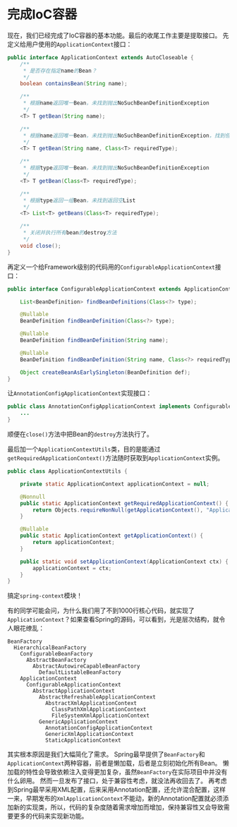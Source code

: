 # 完成IoC容器

现在，我们已经完成了IoC容器的基本功能。最后的收尾工作主要是提取接口。
先定义给用户使用的`ApplicationContext`接口：

```java
public interface ApplicationContext extends AutoCloseable {
    /**
     * 是否存在指定name的Bean？
     */
    boolean containsBean(String name);

    /**
     * 根据name返回唯一Bean，未找到抛出NoSuchBeanDefinitionException
     */
    <T> T getBean(String name);

    /**
     * 根据name返回唯一Bean，未找到抛出NoSuchBeanDefinitionException，找到但type不符抛出BeanNotOfRequiredTypeException
     */
    <T> T getBean(String name, Class<T> requiredType);

    /**
     * 根据type返回唯一Bean，未找到抛出NoSuchBeanDefinitionException
     */
    <T> T getBean(Class<T> requiredType);

    /**
     * 根据type返回一组Bean，未找到返回空List
     */
    <T> List<T> getBeans(Class<T> requiredType);

    /**
     * 关闭并执行所有bean的destroy方法
     */
    void close();
}
```

再定义一个给Framework级别的代码用的`ConfigurableApplicationContext`接口：

```java
public interface ConfigurableApplicationContext extends ApplicationContext {

    List<BeanDefinition> findBeanDefinitions(Class<?> type);

    @Nullable
    BeanDefinition findBeanDefinition(Class<?> type);

    @Nullable
    BeanDefinition findBeanDefinition(String name);

    @Nullable
    BeanDefinition findBeanDefinition(String name, Class<?> requiredType);

    Object createBeanAsEarlySingleton(BeanDefinition def);
}
```

让`AnnotationConfigApplicationContext`实现接口：

```java
public class AnnotationConfigApplicationContext implements ConfigurableApplicationContext {
    ...
}
```

顺便在`close()`方法中把Bean的`destroy`方法执行了。

最后加一个`ApplicationContextUtils`类，目的是能通过`getRequiredApplicationContext()`方法随时获取到`ApplicationContext`实例。

```java
public class ApplicationContextUtils {

    private static ApplicationContext applicationContext = null;

    @Nonnull
    public static ApplicationContext getRequiredApplicationContext() {
        return Objects.requireNonNull(getApplicationContext(), "ApplicationContext is not set.");
    }

    @Nullable
    public static ApplicationContext getApplicationContext() {
        return applicationContext;
    }

    public static void setApplicationContext(ApplicationContext ctx) {
        applicationContext = ctx;
    }
}
```

搞定`spring-context`模块！

有的同学可能会问，为什么我们用了不到1000行核心代码，就实现了`ApplicationContext`？如果查看Spring的源码，可以看到，光是层次结构，就令人眼花缭乱：

```plain
BeanFactory
  HierarchicalBeanFactory
    ConfigurableBeanFactory
      AbstractBeanFactory
        AbstractAutowireCapableBeanFactory
          DefaultListableBeanFactory
    ApplicationContext
      ConfigurableApplicationContext
        AbstractApplicationContext
          AbstractRefreshableApplicationContext
            AbstractXmlApplicationContext
              ClassPathXmlApplicationContext
              FileSystemXmlApplicationContext
          GenericApplicationContext
            AnnotationConfigApplicationContext
            GenericXmlApplicationContext
            StaticApplicationContext
```

其实根本原因是我们大幅简化了需求。
Spring最早提供了`BeanFactory`和`ApplicationContext`两种容器，前者是懒加载，后者是立刻初始化所有Bean。
懒加载的特性会导致依赖注入变得更加复杂，虽然`BeanFactory`在实际项目中并没有什么卵用。
然而一旦发布了接口，处于兼容性考虑，就没法再收回去了。
再考虑到Spring最早采用XML配置，后来采用Annotation配置，还允许混合配置，这样一来，早期发布的`XmlApplicationContext`不能动，新的Annotation配置就必须添加新的实现类，所以，代码的复杂度随着需求增加而增加，保持兼容性又会导致需要更多的代码来实现新功能。
